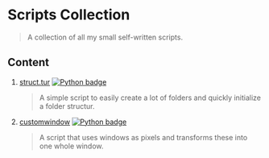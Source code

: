 # Scripts Collection
> A collection of all my small self-written scripts.

## Content
1. [struct.tur](https://github.com/toorusr/scripts/tree/master/struc.tur) [![Python badge](https://img.shields.io/badge/lang-Python-green.svg)](https://python.org)
    > A simple script to easily create a lot of folders and quickly initialize a folder structur.
2. [customwindow](https://github.com/toorusr/scripts/tree/master/customwindow) [![Python badge](https://img.shields.io/badge/lang-Python-green.svg)](https://python.org)
    > A script that uses windows as pixels and transforms these into one whole window.

